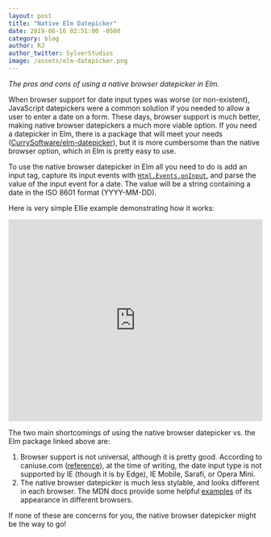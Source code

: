 ```yaml
---
layout: post
title: "Native Elm Datepicker"
date: 2019-06-16 02:51:00 -0500
category: blog
author: RJ
author_twitter: SylverStudios
image: /assets/elm-datepicker.png
---
```


_The pros and cons of using a native browser datepicker in Elm._

When browser support for date input types was worse (or non-existent), JavaScript datepickers were a common solution if you needed to allow a user to enter a date on a form. These days, browser support is much better, making native browser datepickers a much more viable option. If you need a datepicker in Elm, there is a package that will meet your needs ([CurrySoftware/elm-datepicker](https://github.com/CurrySoftware/elm-datepicker)), but it is more cumbersome than the native browser option, which in Elm is pretty easy to use.

To use the native browser datepicker in Elm all you need to do is add an input tag, capture its input events with [`Html.Events.onInput`](https://package.elm-lang.org/packages/elm/html/1.0.0/Html-Events#onInput), and parse the value of the input event for a date. The value will be a string containing a date in the ISO 8601 format (YYYY-MM-DD).

Here is very simple Ellie example demonstrating how it works:

<iframe src="https://ellie-app.com/embed/3RjFHN9sHzca1" style="width:100%; height:400px; border:0; overflow:hidden;" sandbox="allow-modals allow-forms allow-popups allow-scripts allow-same-origin"></iframe>

The two main shortcomings of using the native browser datepicker vs. the Elm package linked above are:

1. Browser support is not universal, although it is pretty good. According to caniuse.com ([reference](https://caniuse.com/#feat=input-datetime)), at the time of writing, the date input type is not supported by IE (though it is by Edge), IE Mobile, Sarafi, or Opera Mini.
2. The native browser datepicker is much less stylable, and looks different in each browser. The MDN docs provide some helpful [examples](https://developer.mozilla.org/en-US/docs/Web/HTML/Element/input/date) of its appearance in different browsers.

If none of these are concerns for you, the native browser datepicker might be the way to go!
